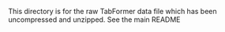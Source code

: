 This directory is for the raw TabFormer data file which has been uncompressed and unzipped.  See the main README